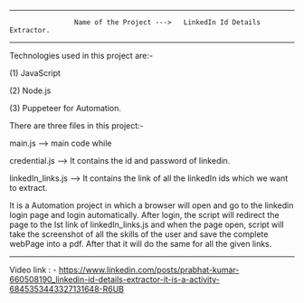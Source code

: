 
-----------------------------------------------------------------------------------------------------------------------------------------------------------------------

				    Name of the Project --->   LinkedIn Id Details Extractor.

-----------------------------------------------------------------------------------------------------------------------------------------------------------------------



Technologies used in this project are:-

(1) JavaScript

(2) Node.js

(3) Puppeteer for Automation.


There are three files in this project:-

 main.js           --> main code while 
 
 credential.js     --> It contains the id and password of linkedin.
 
 linkedIn_links.js --> It contains the link of all the linkedIn ids which we want to extract.

It is a Automation project in which a browser will open and go to the linkedin login page and login automatically.
After login, the script will redirect the page to the Ist link of linkedIn_links.js and when the page open, script will
take the screenshot of all the skills of the user and save the complete webPage into a pdf. After that it will do the
same for all the given links.

------------------------------------------------------------------------------------------------------------------------------------------------------------------------


Video link : - https://www.linkedin.com/posts/prabhat-kumar-660508190_linkedin-id-details-extractor-it-is-a-activity-6845353443327131648-R6UB 
  
